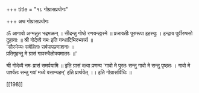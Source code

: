 +++
title = "१८ गोग्रासप्रयोगः"

+++
अथ गोग्रासप्रयोगः

ॐ आगावो अग्मन्नुत भद्रमक्रन् । सीदन्तु गोष्ठे रणयन्त्व॒स्मे ॥ प्रजावतीः पुरुरूपा इहस्युः । इन्द्राय पूर्वीरुषसो दुहानाः ॥ श्री गोदेव्यै नमः इति गन्धादिभिरभ्यर्च्य ॥  
'सौरभेय्यः सर्वहिताः सर्वपापप्रणाशनाः ।  
प्रतिगृहन्तु मे ग्रासं गावस्त्रैलोक्यमातरः ॥'  

श्री गोदेव्यै नमः प्रासं समर्पयामि ॥ इति ग्रासं दत्वा प्रणम्य 'गावो मे पुरतः सन्तु गावो मे सन्तु पृष्ठतः । गावो मे पार्श्वतः सन्तु गवां मध्ये वसाम्यहम्' इति प्रार्थयेत् ।। इति गोग्रासविधिः ॥

[[198]]   
